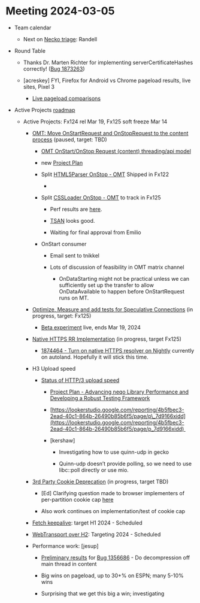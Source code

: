 # Meeting 2024-03-05

-   Team calendar
    

    -   Next on [Necko triage](https://github.com/mozilla-necko/triage-list): Randell
    

  

-   Round Table
    

    -   Thanks Dr. Marten Richter for implementing serverCertificateHashes correctly! ([Bug 1873263](https://bugzilla.mozilla.org/show_bug.cgi?id=1873263))
    
    -   \[acreskey\] FYI, Firefox for Android vs Chrome pageload results, live sites, Pixel 3
    

        -   [Live pageload comparisons](https://docs.google.com/spreadsheets/d/1riQZJiFHqCeyejkc76d6-8hP7ktemS_ZIljcHqxlKZM/edit#gid=2080414103)
    

  
  

-   Active Projects [roadmap](https://mozilla-hub.atlassian.net/jira/plans/71/scenarios/71?vid=300#plan/backlog) 
    

    -   Active Projects: Fx124 rel Mar 19, Fx125 soft freeze Mar 14 
    

        -   [OMT: Move OnStartRequest and OnStopRequest to the content process](https://mozilla-hub.atlassian.net/browse/FFXP-2060) (paused, target: TBD)
    

            -   [OMT OnStart/OnStop Request (content) threading/api model](https://docs.google.com/document/d/1vCWPB22_OeqbmhB1Kc6G-jkYcS_K4EKa1Z4agrLU2iM/edit#)
    
            -   new [Project Plan](https://docs.google.com/document/d/1Z-Ktxfy7spdRVQTH6lzNirp_Yy4wUceT-pahBrDIlaw/edit)
    
            -   Split [HTML5Parser OnStop - OMT](https://mozilla-hub.atlassian.net/browse/FFXP-2649) Shipped in Fx122 
    

                -     
    

            -   Split [CSSLoader OnStop - OMT](https://mozilla-hub.atlassian.net/browse/FFXP-2667) to track in Fx125
    

                -   Perf results are [here](https://treeherder.mozilla.org/perfherder/compare?originalProject=try&originalRevision=18ad35e83df10df1c2f906b36b3af07daff301f8&newProject=try&newRevision=5914d61ec14cd918fde16d03b34857e7f6f766f9&framework=13&page=1&showOnlyComparable=1&filter=speedindex&replicates=1&showOnlyConfident=1&showOnlyImportant=1).
    
                -   [TSAN](https://treeherder.mozilla.org/jobs?repo=try&revision=e16c8501962a580b63b55cdeae460720669b759f&selectedTaskRun=CJYPQMGRQ-CtuM7zrSLIGw.0) looks good.
    
                -   Waiting for final approval from Emilio
    

            -   OnStart consumer
    

                -   Email sent to tnikkel
    
                -   Lots of discussion of feasibility in OMT matrix channel
    

                    -   OnDataStarting might not be practical unless we can sufficiently set up the transfer to allow OnDataAvailable to happen before OnStartRequest runs on MT.
    

        -   [Optimize, Measure and add tests for Speculative Connections](https://mozilla-hub.atlassian.net/browse/FFXP-2327) (in progress, target: Fx125) 
    

            -   [Beta experiment](https://experimenter.services.mozilla.com/nimbus/speculative-connect-sockets-with-lcp-beta/summary) live, ends Mar 19, 2024
    

        -   [Native HTTPS RR Implementation](https://mozilla-hub.atlassian.net/browse/FFXP-2553) (in progress, target Fx125)
    

            -   [1874464 - Turn on native HTTPS resolver on Nightly](https://bugzilla.mozilla.org/show_bug.cgi?id=1874464) currently on autoland. Hopefully it will stick this time.
    

        -   H3 Upload speed
    

            -   [Status of HTTP/3 upload speed](https://docs.google.com/document/d/1crgGyvSKpbSZxwlNObiDNc4at7mjC6bhXxO6V9Vtrv0/edit#heading=h.vcgq4saj2w2e)
    

                -   [Project Plan - Advancing neqo Library Performance and Developing a Robust Testing Framework](https://docs.google.com/document/d/1wT4on1AAUaVz_uRL_tc9ER4qZ85FycM4fOIzIQ4ddaI/edit?usp=sharing)
    
                -   [https://lookerstudio.google.com/reporting/4b5fbec3-2ead-40c1-864b-26490b85b6f5/page/p\_7d9166xidd](https://lookerstudio.google.com/reporting/4b5fbec3-2ead-40c1-864b-26490b85b6f5/page/p_7d9166xidd) 
    
                -   \[kershaw\]
    

                    -   Investigating how to use quinn-udp in gecko
    
                    -   Quinn-udp doesn’t provide polling, so we need to use libc::poll directly or use mio.
    

        -   [3rd Party Cookie Deprecation](https://mozilla-hub.atlassian.net/browse/FFXP-2237) (in progress, target TBD)
    

            -   \[Ed\] Clarifying question made to browser implementers of per-partition cookie cap [here](https://github.com/privacycg/CHIPS/issues/74) 
    
            -   Also work continues on implementation/test of cookie cap
    

        -   [Fetch keepalive](https://mozilla-hub.atlassian.net/browse/FFXP-2596): target H1 2024 - Scheduled
    
        -   [WebTransport over H2](https://mozilla-hub.atlassian.net/browse/FFXP-2594): Targeting 2024 - Scheduled
    
        -   Performance work: \[jesup\]
    

            -   [Preliminary results](https://treeherder.mozilla.org/perfherder/compare?originalProject=try&originalRevision=dbfd0646a71ed7082c84593efcbb11ff2fe753c3&newProject=try&newRevision=8f64025ae3edc954eaa840ab4ca5e975f4575e67&framework=13&page=1&showOnlyConfident=1&showOnlyImportant=1&filter=speedindex&replicates=1) for [Bug 1356686](https://bugzilla.mozilla.org/show_bug.cgi?id=1356686) - Do decompression off main thread in content
    
            -   Big wins on pageload, up to 30+% on ESPN; many 5-10% wins
    
            -   Surprising that we get this big a win; investigating